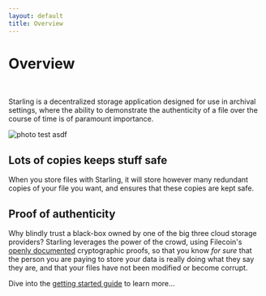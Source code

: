 ```yaml
---
layout: default
title: Overview
---
```


# Overview

<br>

Starling is a decentralized storage application designed for use in archival settings, where the ability to demonstrate the authenticity of a file over the course of time is of paramount importance.

![photo test asdf](assets/img/interactive.gif)

## Lots of copies keeps stuff safe
When you store files with Starling, it will store however many redundant copies of your file you want, and ensures that these copies are kept safe.

## Proof of authenticity
Why blindly trust a black-box owned by one of the big three cloud storage providers? Starling leverages the power of the crowd, using Filecoin's [openly documented](https://filecoin.io/#research) cryptographic proofs, so that you know *for sure* that the person you are paying to store your data is really doing what they say they are, and that your files have not been modified or become corrupt.

Dive into the [getting started guide](getting-started.html) to learn more...